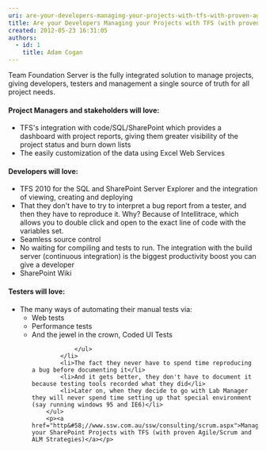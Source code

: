 ```yaml
---
uri: are-your-developers-managing-your-projects-with-tfs-with-proven-agilescrum-and-alm-strategies
title: Are your Developers Managing your Projects with TFS (with proven Agile/Scrum and ALM Strategies)?
created: 2012-05-23 16:31:05
authors:
  - id: 1
    title: Adam Cogan
---
```





<span class='intro'> <p>Team Foundation Server is the fully integrated solution to manage projects, giving developers, testers and management a single source of truth for all project needs.</p> </span>

<h4>Project Managers and stakeholders will love&#58;</h4>
        <ul class="good">
            <li>TFS's integration with code/SQL/SharePoint which provides a dashboard with project reports, giving them greater visibility of the project status and burn down lists</li>
            <li>The easily customization of the data using Excel Web Services</li>
        </ul>
        <h4>Developers will love&#58;</h4>
        <ul class="good">
            <li>TFS 2010 for the SQL and SharePoint Server Explorer and the integration of viewing, creating and deploying </li>
            <li>That they don't have to try to interpret a bug report from a tester,  and then they have to reproduce it. Why? Because of Intellitrace, which allows you to double click and open to the exact line of code with the variables set.</li>
            <li>Seamless source control</li>
            <li>No waiting for compiling and tests to run. The integration with the build server (continuous integration) is the biggest productivity boost you can give a developer</li>
            <li>SharePoint Wiki</li>
        </ul>
        <h4>Testers will love&#58;</h4>
        <ul class="good">
            <li>The many ways of automating their manual tests via&#58;
                <ul>
                    <li>Web tests</li>
                    <li>Performance tests </li>
                    <li>And the jewel in the crown, Coded UI Tests</li>
                            
                </ul>
            </li>
            <li>The fact they never have to spend time reproducing a bug before documenting it</li>
            <li>And it gets better, they don't have to document it because testing tools recorded what they did</li>
            <li>Later on, when they decide to go with Lab Manager they will never spend time setting up that special environment (say running windows 95 and IE6)</li>
        </ul>
        <p><a href="http&#58;//www.ssw.com.au/ssw/consulting/scrum.aspx">Managing your SharePoint Projects with TFS (with proven Agile/Scrum and ALM Strategies)</a></p>


